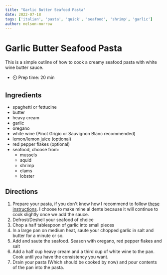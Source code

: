 ```yaml
---
title: "Garlic Butter Seafood Pasta"
date: 2022-07-18
tags: ['italian', 'pasta', 'quick', 'seafood', 'shrimp', 'garlic']
author: nelson-morrow
---
```


# Garlic Butter Seafood Pasta

This is a simple outline of how to cook a creamy seafood pasta with white wine butter
sauce.

- ⏲️ Prep time: 20 min

## Ingredients

- spaghetti or fettucine
- butter
- heavy cream
- garlic
- oregano
- white wine (Pinot Grigio or Sauvignon Blanc recommended)
- lemon/lemon juice (optional)
- red pepper flakes (optional)
- seafood, choose from:
    - mussels
    - squid
    - shrimp
    - clams
    - lobster

## Directions

1. Prepare your pasta, if you don't know how I recommend to follow [these
   instructions](/pasta). I choose to make mine al dente because it will continue to cook
   slightly once we add the sauce.
2. Defrost/Deshell your seafood of choice
3. Chop a half tablespoon of garlic into small pieces
4. In a large pan on medium heat, saute your chopped garlic in salt and butter for a
   minute or so.
5. Add and saute the seafood. Season with oregano, red pepper flakes and salt
6. Add a half cup heavy cream and a third cup of white wine to the pan. Cook until you have the
   consistency you want.
7. Drain your pasta (Which should be cooked by now) and pour contents of the pan into the pasta.
